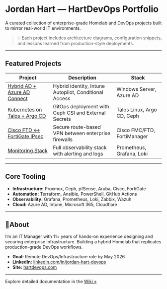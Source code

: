 # Jordan Hart — HartDevOps Portfolio

A curated collection of enterprise-grade Homelab and DevOps projects built to mirror real-world IT environments.

> 💡 Each project includes architecture diagrams, configuration snippets, and lessons learned from production-style deployments.

---

## Featured Projects

| Project | Description | Stack |
|----------|--------------|--------|
| [Hybrid AD + Azure AD Connect](./projects/hybrid-ad.md) | Hybrid identity, Intune Autopilot, Conditional Access | Windows Server, Azure AD |
| [Kubernetes on Talos + Argo CD](./projects/talos-k8s.md) | GitOps deployment with Ceph CSI and External Secrets | Talos Linux, Argo CD, Ceph |
| [Cisco FTD ↔ FortiGate IPsec](./projects/ftd-fgt-ipsec.md) | Secure route-based VPN between enterprise firewalls | Cisco FMC/FTD, FortiManager |
| [Monitoring Stack](./projects/monitoring-stack.md) | Full observability stack with alerting and logs | Prometheus, Grafana, Loki |

---

## Core Tooling
- **Infrastructure:** Proxmox, Ceph, pfSense, Aruba, Cisco, FortiGate  
- **Automation:** Terraform, Ansible, PowerShell, GitHub Actions  
- **Observability:** Grafana, Prometheus, Loki, Zabbix, Wazuh  
- **Cloud:** Azure AD, Intune, Microsoft 365, Cloudflare  

---

## 🧑About
I’m an IT Manager with 11+ years of hands-on experience designing and securing enterprise infrastructure.
Building a hybrid Homelab that replicates production-grade DevOps workflows.

- **Goal:** Remote DevOps/Infrastructure role by May 2026  
- **LinkedIn:** [linkedin.com/in/jordan-hart-devops](https://linkedin.com/in/jordan-hart-devops)  
- **Site:** [hartdevops.com](https://hartdevops.com)

---

Explore detailed documentation in the [Wiki »](../../wiki)
